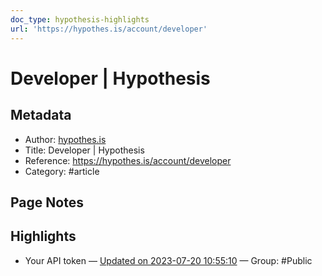 ```yaml
---
doc_type: hypothesis-highlights
url: 'https://hypothes.is/account/developer'
---
```


# Developer | Hypothesis

## Metadata
- Author: [hypothes.is]()
- Title: Developer | Hypothesis
- Reference: https://hypothes.is/account/developer
- Category: #article

## Page Notes
## Highlights
- Your API token — [Updated on 2023-07-20 10:55:10](https://hyp.is/14QOciaoEe6QypdWcJV-tQ/hypothes.is/account/developer) — Group: #Public



